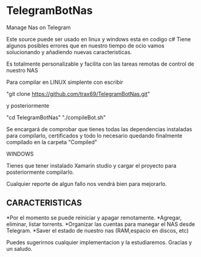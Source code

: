 # TelegramBotNas
Manage Nas on Telegram


Este source puede ser usado en linux y windows esta en codigo c#
Tiene algunos posibles errores que en nuestro tiempo de ocio vamos 
solucionando y añadiendo nuevas caracteristicas.

Es totalmente personalizable y facilita con las tareas remotas de 
control de nuestro NAS

Para compilar en LINUX simplente con escribir 

"git clone https://github.com/trax69/TelegramBotNas.git"

y posteriormente

"cd TelegramBotNas"
"./compileBot.sh"

Se encargará de comprobar que tienes todas las dependencias instaladas para compilarlo, certificados
y todo lo necesario quedando finalmente compilado en la carpeta "Compiled"

WINDOWS

Tienes que tener instalado Xamarin studio y cargar el proyecto para posteriormente 
compilarlo.



Cualquier reporte de algun fallo nos vendrá bien para mejorarlo.

CARACTERISTICAS
--------------

*Por el momento se puede reiniciar y apagar remotamente.
*Agregar, eliminar, listar torrents.
*Organizar las cuentas para manegar el NAS desde Telegram.
*Saver el estado de nuestro nas (RAM,espacio en discos, etc)


Puedes sugerirnos cualquier implementacion y la estudiaremos.
Gracias y un saludo.
